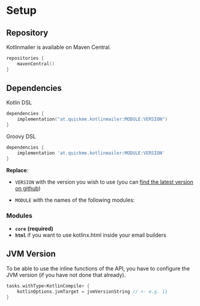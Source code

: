 # Setup

## Repository

Kotlinmailer is available on Maven Central.

```kotlin
repositories {
    mavenCentral()
}
```

## Dependencies

Kotlin DSL

```kotlin
dependencies {
    implementation("at.quickme.kotlinmailer:MODULE:VERSION")
}
```

Groovy DSL

```groovy
dependencies {
    implementation 'at.quickme.kotlinmailer:MODULE:VERSION'
}
```

**Replace**:

- `VERSION` with the version you wish to use (you
  can [find the latest version on github](https://github.com/BierDav/Kotlinmailer/releases))

- `MODULE` with the names of the following modules:

### Modules

- **`core`** **(required)**
- **`html`** if you want to use kotlinx.html inside your email builders

## JVM Version

To be able to use the inline functions of the API, you have to configure the JVM version (if you have not done that
already).

```kotlin
tasks.withType<KotlinCompile> {
    kotlinOptions.jvmTarget = jvmVersionString // <- e.g. 11
}
```
